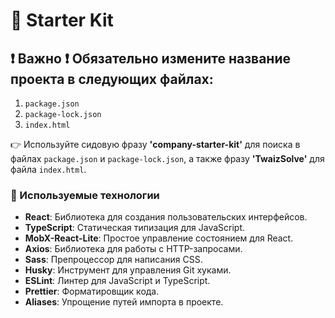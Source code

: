# 🌟 Starter Kit

## ❗ **Важно ❗ Обязательно измените название проекта в следующих файлах:**

1. `package.json`
2. `package-lock.json`
3. `index.html`

👉 Используйте сидовую фразу **'company-starter-kit'** для поиска в файлах
`package.json` и `package-lock.json`, а также фразу **'TwaizSolve'** для файла
`index.html`.

### 🚀 Используемые технологии

- **React**: Библиотека для создания пользовательских интерфейсов.
- **TypeScript**: Статическая типизация для JavaScript.
- **MobX-React-Lite**: Простое управление состоянием для React.
- **Axios**: Библиотека для работы с HTTP-запросами.
- **Sass**: Препроцессор для написания CSS.
- **Husky**: Инструмент для управления Git хуками.
- **ESLint**: Линтер для JavaScript и TypeScript.
- **Prettier**: Форматировщик кода.
- **Aliases**: Упрощение путей импорта в проекте.
